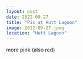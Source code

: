 ```yaml
---
layout: post
date: 2022-09-27
title: "Pic at Hutt Lagoon"
image: 2022-09-27.jpeg
location: "Hutt Lagoon"
---
```


more pink (also red)
